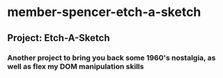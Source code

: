 # member-spencer-etch-a-sketch
## Project: Etch-A-Sketch
### Another project to bring you back some 1960's nostalgia, as well as flex my DOM manipulation skills